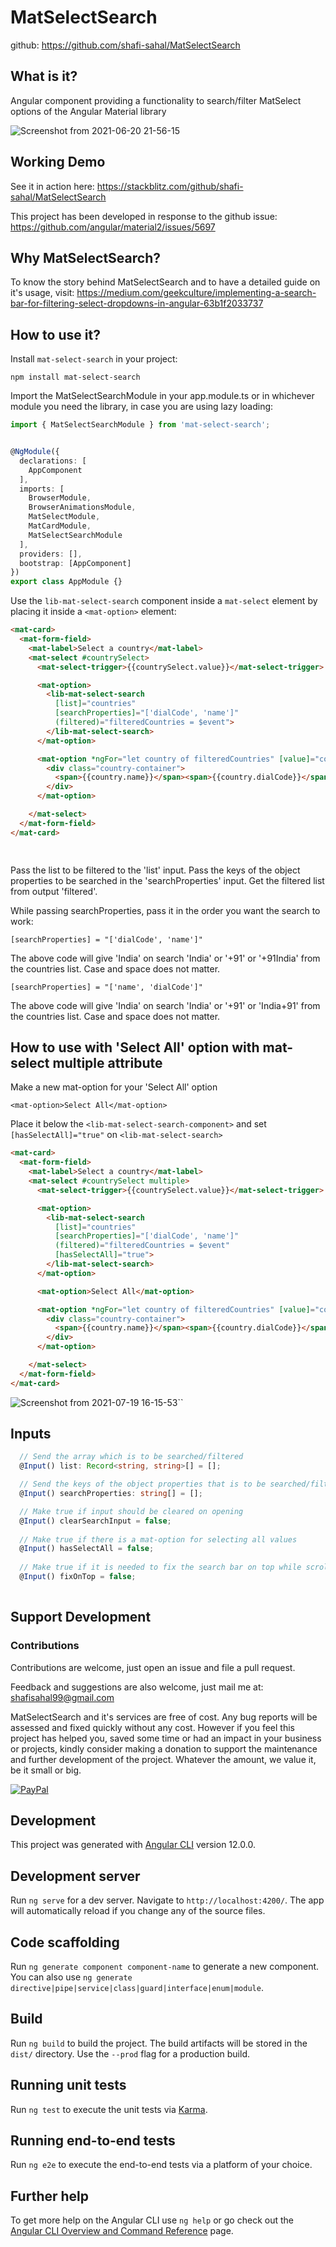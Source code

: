 # MatSelectSearch

github: https://github.com/shafi-sahal/MatSelectSearch

## What is it?
Angular component providing a functionality to search/filter MatSelect options of the Angular Material library

![Screenshot from 2021-06-20 21-56-15](https://user-images.githubusercontent.com/60147182/123517782-89450980-d6c0-11eb-93ea-9f1a352a751e.png)

## Working Demo
See it in action here: https://stackblitz.com/github/shafi-sahal/MatSelectSearch

This project has been developed in response to the github issue: https://github.com/angular/material2/issues/5697

## Why MatSelectSearch?
To know the story behind MatSelectSearch and to have a detailed guide on it's usage, visit: https://medium.com/geekculture/implementing-a-search-bar-for-filtering-select-dropdowns-in-angular-63b1f2033737

## How to use it?
Install `mat-select-search` in your project:

`npm install mat-select-search`

Import the MatSelectSearchModule in your app.module.ts or in whichever module you need the library, in case you are using lazy loading:

```typescript
import { MatSelectSearchModule } from 'mat-select-search';


@NgModule({
  declarations: [
    AppComponent
  ],
  imports: [
    BrowserModule,
    BrowserAnimationsModule,
    MatSelectModule,
    MatCardModule,
    MatSelectSearchModule
  ],
  providers: [],
  bootstrap: [AppComponent]
})
export class AppModule {}

```
 
Use the ```lib-mat-select-search``` component inside a ```mat-select``` element by placing it inside a ```<mat-option>``` element:

```html
<mat-card>
  <mat-form-field>
    <mat-label>Select a country</mat-label>
    <mat-select #countrySelect>
      <mat-select-trigger>{{countrySelect.value}}</mat-select-trigger>

      <mat-option>
        <lib-mat-select-search
          [list]="countries"
          [searchProperties]="['dialCode', 'name']"
          (filtered)="filteredCountries = $event">
        </lib-mat-select-search>
      </mat-option>

      <mat-option *ngFor="let country of filteredCountries" [value]="country.name">
        <div class="country-container">
          <span>{{country.name}}</span><span>{{country.dialCode}}</span>
        </div>
      </mat-option>

    </mat-select>
  </mat-form-field>
</mat-card>

  
```

Pass the list to be filtered to the 'list' input.
Pass the keys of the object properties to be searched in the 'searchProperties' input.
Get the filtered list from output 'filtered'.
  
While passing searchProperties, pass it in the order you want the search to work:
  
``` [searchProperties] = "['dialCode', 'name']" ```
  
The above code will give 'India' on search 'India' or '+91' or '+91India' from the countries list. Case and space does not matter.
  
``` [searchProperties] = "['name', 'dialCode']" ```
  
The above code will give 'India' on search 'India' or '+91' or 'India+91' from the countries list. Case and space does not matter.

## How to use with 'Select All' option with mat-select multiple attribute

Make a new mat-option for your 'Select All' option 

```<mat-option>Select All</mat-option>```

Place it below the ```<lib-mat-select-search-component>``` and set ```[hasSelectAll]="true"``` on ```<lib-mat-select-search>```


```html
<mat-card>
  <mat-form-field>
    <mat-label>Select a country</mat-label>
    <mat-select #countrySelect multiple>
      <mat-select-trigger>{{countrySelect.value}}</mat-select-trigger>

      <mat-option>
        <lib-mat-select-search
          [list]="countries"
          [searchProperties]="['dialCode', 'name']"
          (filtered)="filteredCountries = $event"
          [hasSelectAll]="true">
        </lib-mat-select-search>
      </mat-option>

      <mat-option>Select All</mat-option>

      <mat-option *ngFor="let country of filteredCountries" [value]="country.name">
        <div class="country-container">
          <span>{{country.name}}</span><span>{{country.dialCode}}</span>
        </div>
      </mat-option>

    </mat-select>
  </mat-form-field>
</mat-card>

```

![Screenshot from 2021-07-19 16-15-53](https://user-images.githubusercontent.com/60147182/126148676-488ba629-16fd-4d69-a0fd-0066bed8e43c.png)``

  
## Inputs 
  
```typescript
  // Send the array which is to be searched/filtered
  @Input() list: Record<string, string>[] = [];

  // Send the keys of the object properties that is to be searched/filtered
  @Input() searchProperties: string[] = [];

  // Make true if input should be cleared on opening
  @Input() clearSearchInput = false;
  
  // Make true if there is a mat-option for selecting all values
  @Input() hasSelectAll = false;
  
  // Make true if it is needed to fix the search bar on top while scrolling.
  @Input() fixOnTop = false;
  
```

## Support Development
### Contributions
Contributions are welcome, just open an issue and file a pull request.

Feedback and suggestions are also welcome, just mail me at: shafisahal99@gmail.com

MatSelectSearch and it's services are free of cost. Any bug reports will be assessed and fixed quickly without any cost. However if you feel this project has helped you, saved some time or had an impact in your business or projects, kindly consider making a donation to support the maintenance and further development of the project. Whatever the amount, we value it, be it small or big.

[![PayPal](https://www.paypalobjects.com/en_US/CH/i/btn/btn_donateCC_LG.gif)](https://paypal.me/iamshafisahal?locale.x=en_GB)

## Development
This project was generated with [Angular CLI](https://github.com/angular/angular-cli) version 12.0.0.

## Development server

Run `ng serve` for a dev server. Navigate to `http://localhost:4200/`. The app will automatically reload if you change any of the source files.

## Code scaffolding

Run `ng generate component component-name` to generate a new component. You can also use `ng generate directive|pipe|service|class|guard|interface|enum|module`.

## Build

Run `ng build` to build the project. The build artifacts will be stored in the `dist/` directory. Use the `--prod` flag for a production build.

## Running unit tests

Run `ng test` to execute the unit tests via [Karma](https://karma-runner.github.io).

## Running end-to-end tests

Run `ng e2e` to execute the end-to-end tests via a platform of your choice.

## Further help

To get more help on the Angular CLI use `ng help` or go check out the [Angular CLI Overview and Command Reference](https://angular.io/cli) page.
